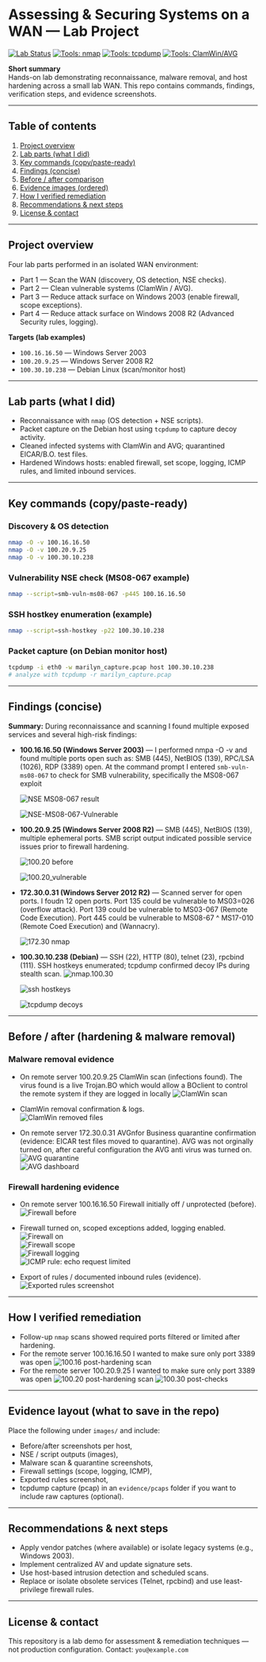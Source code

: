 # Assessing & Securing Systems on a WAN — Lab Project

[![Lab Status](https://img.shields.io/badge/status-complete-success)](./)
[![Tools: nmap](https://img.shields.io/badge/tools-nmap-blue)](https://nmap.org)
[![Tools: tcpdump](https://img.shields.io/badge/tools-tcpdump-orange)](https://www.tcpdump.org)
[![Tools: ClamWin/AVG](https://img.shields.io/badge/tools-AVs-lightgrey)](#)

**Short summary**  
Hands-on lab demonstrating reconnaissance, malware removal, and host hardening across a small lab WAN. This repo contains commands, findings, verification steps, and evidence screenshots.

---

## Table of contents
1. [Project overview](#project-overview)  
2. [Lab parts (what I did)](#lab-parts-what-i-did)  
3. [Key commands (copy/paste-ready)](#key-commands-copypaste-ready)  
4. [Findings (concise)](#findings-concise)  
5. [Before / after comparison](#before--after-comparison)  
6. [Evidence images (ordered)](#evidence-images-ordered)  
7. [How I verified remediation](#how-i-verified-remediation)  
8. [Recommendations & next steps](#recommendations--next-steps)  
9. [License & contact](#license--contact)

---

## Project overview
Four lab parts performed in an isolated WAN environment:
- Part 1 — Scan the WAN (discovery, OS detection, NSE checks).
- Part 2 — Clean vulnerable systems (ClamWin / AVG).
- Part 3 — Reduce attack surface on Windows 2003 (enable firewall, scope exceptions).
- Part 4 — Reduce attack surface on Windows 2008 R2 (Advanced Security rules, logging).

**Targets (lab examples)**  
- `100.16.16.50` — Windows Server 2003  
- `100.20.9.25` — Windows Server 2008 R2  
- `100.30.10.238` — Debian Linux (scan/monitor host)

---

## Lab parts (what I did)
- Reconnaissance with `nmap` (OS detection + NSE scripts).  
- Packet capture on the Debian host using `tcpdump` to capture decoy activity.  
- Cleaned infected systems with ClamWin and AVG; quarantined EICAR/B.O. test files.  
- Hardened Windows hosts: enabled firewall, set scope, logging, ICMP rules, and limited inbound services.

---

## Key commands (copy/paste-ready)

### Discovery & OS detection
```bash
nmap -O -v 100.16.16.50
nmap -O -v 100.20.9.25
nmap -O -v 100.30.10.238
```

### Vulnerability NSE check (MS08-067 example)
```bash
nmap --script=smb-vuln-ms08-067 -p445 100.16.16.50
```

### SSH hostkey enumeration (example)
```bash
nmap --script=ssh-hostkey -p22 100.30.10.238
```

### Packet capture (on Debian monitor host)
```bash
tcpdump -i eth0 -w marilyn_capture.pcap host 100.30.10.238
# analyze with tcpdump -r marilyn_capture.pcap
```

---

## Findings (concise)

**Summary:** During reconnaissance and scanning I found multiple exposed services and several high-risk findings:

- **100.16.16.50 (Windows Server 2003)** — I performed nmpa -O -v and found multiple ports open such as: SMB (445), NetBIOS (139), RPC/LSA (1026), RDP (3389) open. At the command prompt I entered `smb-vuln-ms08-067` to check for SMB vulnerability, specifically the MS08-067 exploit

   ![NSE MS08-067 result](https://github.com/mbergin123/mbergin123/blob/main/images/10.30.10.238.OS.Open.Ports.png)
  
  ![NSE-MS08-067-Vulnerable](https://github.com/mbergin123/mbergin123/blob/main/images/nampScript100.16.16.50P1.png)
  
- **100.20.9.25 (Windows Server 2008 R2)** — SMB (445), NetBIOS (139), multiple ephemeral ports. SMB script output indicated possible service issues prior to firewall hardening.  

  ![100.20 before](https://github.com/mbergin123/mbergin123/blob/main/images/nmap100.20.9.25openPortsP1.2.png)
  
  ![100.20_vulnerable](https://github.com/mbergin123/mbergin123/blob/main/images/nmapScript100.20.9.25Part1.2.png)

- **172.30.0.31 (Windows Server 2012 R2)** — Scanned server for open ports. I foudn 12 open ports. Port 135 could be vulnerable to MS03=026 (overflow attack). Port 139 could be vulnerable to MS03-067 (Remote Code Execution). Port 445 could be vulnerable to MS08-67 ^ MS17-010 (Remote Coed Execution) and (Wannacry).

  ![172.30 nmap](https://github.com/mbergin123/mbergin123/blob/main/images/nmap173.30.0.31.png)
  

- **100.30.10.238 (Debian)** — SSH (22), HTTP (80), telnet (23), rpcbind (111). SSH hostkeys enumerated; tcpdump confirmed decoy IPs during stealth scan.
  ![nmap.100.30](https://github.com/mbergin123/mbergin123/blob/main/images/nmap100.30.10.238Part1.2.png)
  
  ![ssh hostkeys](https://github.com/mbergin123/mbergin123/blob/main/images/ssh-hoskey.3encrypt.footprint.keys.png)
  
  ![tcpdump decoys](https://github.com/mbergin123/mbergin123/blob/main/images/Screenshot%202025-09-23%20213734.png)

---

## Before / after (hardening & malware removal)

### Malware removal evidence
- On remote server 100.20.9.25 ClamWin scan (infections found). The virus found is a live Trojan.BO which would allow a BOclient to control the remote system if they are logged in locally
  ![ClamWin scan](https://github.com/mbergin123/mbergin123/blob/main/images/Screenshot%202025-09-21%20104329.png)

- ClamWin removal confirmation & logs.  
  ![ClamWin removed files](https://github.com/mbergin123/mbergin123/blob/main/images/clamwinsvirusremoved.png)

- On remote server 172.30.0.31 AVGnfor Business quarantine confirmation (evidence: EICAR test files moved to quarantine). AVG was not orginally turned on, after careful configuration the AVG anti virus was turned on.
  ![AVG quarantine](https://github.com/mbergin123/mbergin123/blob/main/images/avgTurnedOn.png)  
  ![AVG dashboard](https://github.com/mbergin123/mbergin123/blob/main/images/avg_malware_removed.png)

### Firewall hardening evidence
- On remote server 100.16.16.50 Firewall initially off / unprotected (before).  
  ![Firewall before](images/12_firewall_before.png)

- Firewall turned on, scoped exceptions added, logging enabled.  
  ![Firewall on](https://github.com/mbergin123/mbergin123/blob/main/images/firewall_windows_turned_on.png)  
  ![Firewall scope](https://github.com/mbergin123/mbergin123/blob/main/images/firewall_scope.png)  
  ![Firewall logging](https://github.com/mbergin123/mbergin123/blob/main/images/firewall_changed_log_settings.png)  
  ![ICMP rule: echo request limited](https://github.com/mbergin123/mbergin123/blob/main/images/firewall_configured_echo_request_limit.png)

- Export of rules / documented inbound rules (evidence).  
  ![Exported rules screenshot](https://github.com/mbergin123/mbergin123/blob/main/images/Screenshot%202025-09-24%20152615.png)

---

## How I verified remediation
- Follow-up `nmap` scans showed required ports filtered or limited after hardening.
- For the remote server 100.16.16.50 I wanted to make sure only port 3389 was open
  ![100.16 post-hardening scan](https://github.com/mbergin123/mbergin123/blob/main/images/Screenshot%202025-09-24%20151913.png)
- For the remote server 100.20.9.25 I wanted to make sure only port 3389 was open
  ![100.20 post-hardening scan](images/19_nmap_10020_after.png)
  ![100.30 post-checks](images/20_nmap_10030_after.png)

---

## Evidence layout (what to save in the repo)
Place the following under `images/` and include:
- Before/after screenshots per host,
- NSE / script outputs (images),
- Malware scan & quarantine screenshots,
- Firewall settings (scope, logging, ICMP),
- Exported rules screenshot,
- tcpdump capture (pcap) in an `evidence/pcaps` folder if you want to include raw captures (optional).

---

## Recommendations & next steps
- Apply vendor patches (where available) or isolate legacy systems (e.g., Windows 2003).  
- Implement centralized AV and update signature sets.  
- Use host-based intrusion detection and scheduled scans.  
- Replace or isolate obsolete services (Telnet, rpcbind) and use least-privilege firewall rules.

---

## License & contact
This repository is a lab demo for assessment & remediation techniques — not production configuration. Contact: `you@example.com`




